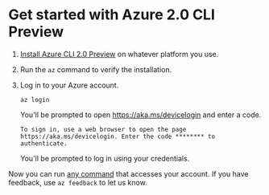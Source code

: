 # Get started with Azure 2.0 CLI Preview

1. [Install Azure CLI 2.0 Preview](https://github.com/Azure/azure-cli/blob/master/doc/preview_install_guide.md)
on whatever platform you use.

2. Run the `az` command to verify the installation.

3. Log in to your Azure account.

    `az login`

    You'll be prompted to open https://aka.ms/devicelogin and enter a code.

    `To sign in, use a web browser to open the page https://aka.ms/devicelogin. Enter the code ******** to authenticate.`

    You'll be prompted to log in using your credentials.

Now you can run [any command](../../cli) that accesses your account. If you have feedback, use `az feedback` to let us know.